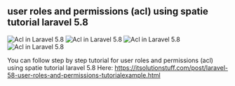 ## user roles and permissions (acl) using spatie tutorial laravel 5.8

![Acl in Laravel 5.8](https://itsolutionstuff.com/upload/acl-in-laravel-5-8.png)
![Acl in Laravel 5.8](https://itsolutionstuff.com/upload/laravel-5-8-acl.png)
![Acl in Laravel 5.8](https://itsolutionstuff.com/upload/laravel-5-8-acl-2.png)
![Acl in Laravel 5.8](https://itsolutionstuff.com/upload/laravel-5-8-acl-3.png)

You can follow step by step tutorial for user roles and permissions (acl) using spatie tutorial laravel 5.8 Here: https://itsolutionstuff.com/post/laravel-58-user-roles-and-permissions-tutorialexample.html
